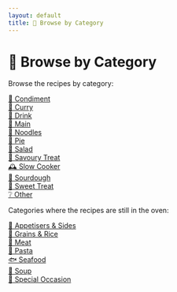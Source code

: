 ```yaml
---
layout: default
title: 📁 Browse by Category
---
```


# 📁 Browse by Category

Browse the recipes by category:

[🍯 Condiment](../category/condiment.md)  
[🍛 Curry](../category/curry.md)   
[🍹 Drink](../category/drink.md)  
[🍲 Main](../category/main.md)   
[🍜 Noodles](../category/noodles.md)  
[🍮 Pie](../category/pie.md)  
[🥗 Salad](../category/salad.md)  
[🥖 Savoury Treat](../category/savoury.md)  
[🕰️ Slow Cooker](../category/slow_cooker.md)  
[🍞 Sourdough](../category/sourdough.md)  
[🍪 Sweet Treat](../category/sweet.md)  
[❔ Other](../category/other.md)


Categories where the recipes are still in the oven:

[🥂 Appetisers & Sides](../category/appetisers_sides.md)  
[🍚 Grains & Rice](../category/grains_rice.md)  
[🍗 Meat](../category/meat.md)  
[🍝 Pasta](../category/pasta.md)  
[🐟 Seafood](../category/seafood.md)  
[🥘 Soup](../category/soup.md)  
[🎉 Special Occasion](../category/special_occasion.md)  